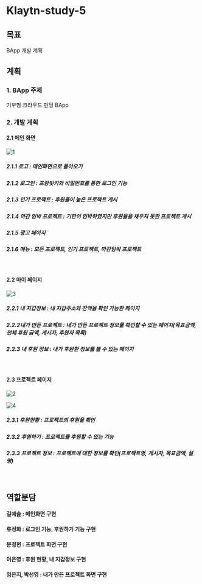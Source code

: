 # Klaytn-study-5

## 목표
BApp 개발 계획

## 계획

### 1. BApp 주제
기부형 크라우드 펀딩 BApp

### 2. 개발 계획

#### 2.1 메인 화면

![1](https://user-images.githubusercontent.com/53432869/70372346-14b14b00-1921-11ea-911f-011d0da53fb8.PNG)

##### 2.1.1 로고 : 메인화면으로 돌아오기
##### 2.1.2 로그인 : 프랑빗키와 비밀번호를 통한 로그인 기능
##### 2.1.3 인기 프로젝트 : 후원율이 높은 프로젝트 게시
##### 2.1.4 마감 임박 프로젝트 : 기한이 임박하였지만 후원율을 채우지 못한 프로젝트 게시
##### 2.1.5 광고 페이지
##### 2.1.6 메뉴 : 모든 프로젝트, 인기 프로젝트, 마감임박 프로젝트   
<br>

#### 2.2 마이 페이지

![3](https://user-images.githubusercontent.com/53432869/70372350-1713a500-1921-11ea-97a6-1d9b83cceaba.PNG)

##### 2.2.1 내 지갑정보 : 내 지갑주소와 잔액을 확인 가능한 페이지
##### 2.2.2내가 만든 프로젝트 : 내가 만든 프로젝트 정보를 확인할 수 있는 페이지(목표금액, 전체 후원 금액, 게시자, 후원자 목록)
##### 2.2.3 내 후원 정보 : 내가 후원한 정보를 볼 수 있는 페이지   
<br>

#### 2.3 프로젝트 페이지

![2](https://user-images.githubusercontent.com/53432869/70372348-1549e180-1921-11ea-96c6-1f2399c021be.PNG)

![4](https://user-images.githubusercontent.com/53432869/70372352-18dd6880-1921-11ea-88d3-e4b4b26c10fa.PNG)

##### 2.3.1 후원현황 : 프로젝트의 후원율 확인
##### 2.3.2 후원하기 : 프로젝트를 후원할 수 있는 기능
##### 2.3.3 프로젝트 정보 : 프로젝트에 대한 정보를 확인(프로젝트명, 게시자, 목표금액, 설명)   
<br>


## 역할분담
#### 길예슬 : 메인화면 구현
#### 류정화 : 로그인 기능, 후원하기 기능 구현
#### 문정현 : 프로젝트 화면 구현
#### 이은영 : 후원 현황, 내 지갑정보 구현
#### 임은지, 박선영 : 내가 만든 프로젝트 화면 구현   
